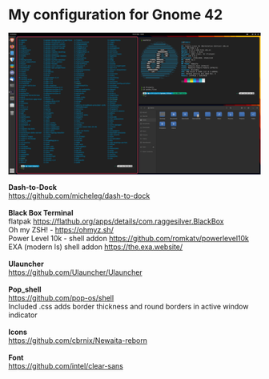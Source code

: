 # My configuration for Gnome 42

![alt text](https://github.com/jacobzielinski/gnome_files/blob/main/screenshot/look.png?raw=true)


**Dash-to-Dock** <br />
https://github.com/micheleg/dash-to-dock
<br />
<br />
**Black Box Terminal** <br />
flatpak https://flathub.org/apps/details/com.raggesilver.BlackBox<br />
Oh my ZSH! -  https://ohmyz.sh/<br />
Power Level 10k - shell addon https://github.com/romkatv/powerlevel10k <br />
EXA (modern ls) shell addon https://the.exa.website/
<br />
<br />
**Ulauncher**<br />
https://github.com/Ulauncher/Ulauncher
<br />
<br />
**Pop_shell**<br />
https://github.com/pop-os/shell<br />
Included .css adds border thickness and round borders in active window indicator
<br />
<br />
**Icons**<br />
https://github.com/cbrnix/Newaita-reborn
<br />
<br />
**Font**<br />
https://github.com/intel/clear-sans
<br />
<br />
